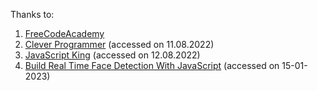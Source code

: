 Thanks to:

1. [FreeCodeAcademy](https://www.youtube.com/watch?v=jS4aFq5-91M&t=2s&ab_channel=freeCodeCamp.org)
2. [Clever Programmer](https://www.youtube.com/watch?v=lI1ae4REbFM) (accessed on 11.08.2022)
3. [JavaScript King](https://www.youtube.com/watch?v=EWv2jnhZErc) (accessed on 12.08.2022)
4. [Build Real Time Face Detection With JavaScript](https://www.youtube.com/watch?v=CVClHLwv-4I&list=PLZlA0Gpn_vH8DWL14Wud_m8NeNNbYKOkj) (accessed on 15-01-2023)

